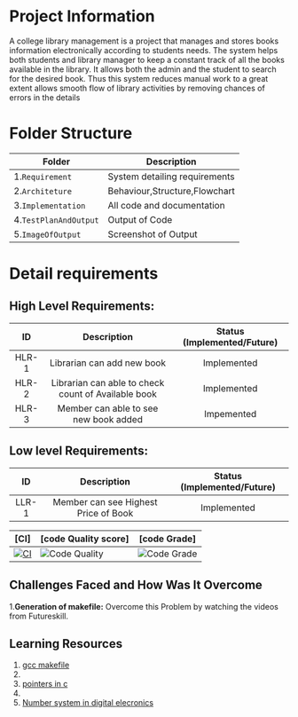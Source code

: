 # Project Information

A college library management is a project that manages and stores books information electronically according to students needs. The system helps both students and library manager to keep a constant track of all the books available in the library. It allows both the admin and the student to search for the desired book. Thus this system reduces manual work to a great extent allows smooth flow of library activities by removing chances of errors in the details

# Folder Structure

|Folder        |Description |
|-------------|-----------|
|1.`Requirement`|System detailing requirements|
|2.`Architeture`|Behaviour,Structure,Flowchart|
|3.`Implementation`|All code and documentation|
|4.`TestPlanAndOutput`|Output of Code|
|5.`ImageOfOutput`|Screenshot of Output|

# Detail requirements
## High Level Requirements:

| ID | Description | Status (Implemented/Future)|
|:---:|:---:|:---:|
|HLR-1| Librarian can add new book |Implemented|
|HLR-2| Librarian can able to check count of Available book |Implemented|
|HLR-3| Member can able to see new book added |Impemented|

## Low level Requirements:
| ID | Description | Status (Implemented/Future)|
|:---:|:---:|:---:|
|LLR-1|Member can see Highest Price of Book|Implemented|

|[CI]|[code Quality score]|[code Grade]|
|------|------|-----|
|[![CI](https://github.com/soniyasp20/stepin_Library_Management/actions/workflows/main.yml/badge.svg)](https://github.com/soniyasp20/stepin_Library_Management/actions/workflows/main.yml)|![Code Quality](https://www.code-inspector.com/project/27731/score/svg) | ![Code Grade](https://www.code-inspector.com/project/27731/status/svg)|

## Challenges Faced and How Was It Overcome

1.**Generation of makefile:** Overcome this Problem by watching the videos from Futureskill.

## Learning Resources

1. [gcc makefile](https://www3.ntu.edu.sg/home/ehchua/programming/cpp/gcc_make.html#zz-2.1)
2. 
3. [pointers in c](https://www.freecodecamp.org/news/pointers-in-c-are-not-as-difficult-as-you-think/)
4. 
5. [Number system in digital elecronics](https://learnabout-electronics.org/Digital/dig11.php)
